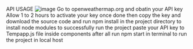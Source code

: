 API USAGE
![image](https://user-images.githubusercontent.com/125455606/219012362-509b389f-5ad2-4050-ba0f-223673a35988.png)
Go to openweathermap.org and obatin your API key
Allow 1 to 2 hours to activate your key once done then copy the key and download the source code and run npm install in the project directory to install node modules to 
successfully run the project
paste your API key to Tempapp.js file inside components 
after all run npm start in terminal to run the project in local host 
